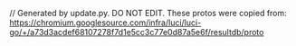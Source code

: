 // Generated by update.py. DO NOT EDIT.
These protos were copied from:
https://chromium.googlesource.com/infra/luci/luci-go/+/a73d3acdef68107278f7d1e5cc3c77e0d87a5e6f/resultdb/proto
